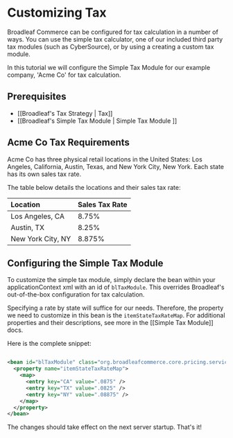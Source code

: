 # Customizing Tax

Broadleaf Commerce can be configured for tax calculation in a number of ways. You can use the simple tax calculator, one of our included third party tax modules (such as CyberSource), or by using a creating a custom tax module. 

In this tutorial we will configure the Simple Tax Module for our example company, 'Acme Co' for tax calculation.

## Prerequisites
 
- [[Broadleaf's Tax Strategy | Tax]]
- [[Broadleaf's Simple Tax Module | Simple Tax Module ]]
 
## Acme Co Tax Requirements
 
Acme Co has three physical retail locations in the United States: Los Angeles, California, Austin, Texas, and New York City, New York. Each state has its own sales tax rate.

The table below details the locations and their sales tax rate:
 
| Location          | Sales Tax Rate |
| :---------------- | :------------- |
| Los Angeles, CA   | 8.75%          |
| Austin, TX        | 8.25%          |
| New York City, NY | 8.875%         |

## Configuring the Simple Tax Module

To customize the simple tax module, simply declare the bean within your applicationContext xml with an id of `blTaxModule`. This overrides Broadleaf's out-of-the-box configuration for tax calculation. 

Specifying a rate by state will suffice for our needs. Therefore, the property we need to customize in this bean is the `itemStateTaxRateMap`.  For additional properties and their descriptions, see more in the [[Simple Tax Module]] docs.  

Here is the complete snippet:

``` xml

<bean id="blTaxModule" class="org.broadleafcommerce.core.pricing.service.module.SimpleTaxModule">
  <property name="itemStateTaxRateMap">
    <map>
      <entry key="CA" value=".0875" />
      <entry key="TX" value=".0825" />
      <entry key="NY" value=".08875" />
    </map>
  </property>
</bean>

```

The changes should take effect on the next server startup. That's it!
